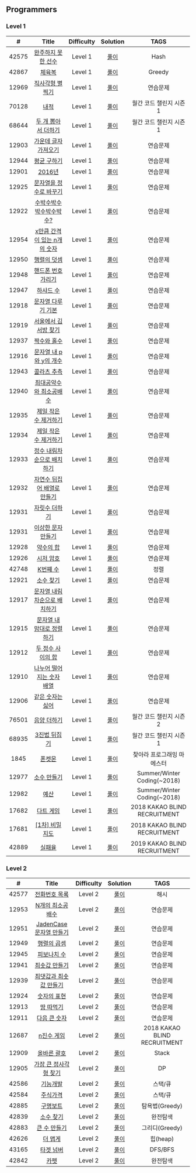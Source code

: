 ## Programmers
### Level 1
|  #  | Title | Difficulty | Solution | TAGS |
| :-: | :---: | :--------: | :------: | :--: |
|42575| [완주하지 못한 선수](https://programmers.co.kr/learn/courses/30/lessons/42576) | Level 1 | [풀이](https://velog.io/@t1won/Level-1-%EC%99%84%EC%A3%BC%ED%95%98%EC%A7%80-%EB%AA%BB%ED%95%9C-%EC%84%A0%EC%88%98) | Hash |
|42867| [체육복](https://programmers.co.kr/learn/courses/30/lessons/42862) | Level 1| [풀이](https://velog.io/@t1won/Level-1-%EC%B2%B4%EC%9C%A1%EB%B3%B5) | Greedy |
|12969| [직사각형 별 찍기](https://programmers.co.kr/learn/courses/30/lessons/12969) |Level 1| [풀이](https://velog.io/@t1won/Level-1-%EC%A7%81%EC%82%AC%EA%B0%81%ED%98%95-%EB%B3%84-%EC%B0%8D%EA%B8%B0)|연습문제|
|70128| [내적](https://programmers.co.kr/learn/courses/30/lessons/70128) |Level 1| [풀이](https://velog.io/@t1won/Level-1-%EB%82%B4%EC%A0%81) |월간 코드 챌린지 시즌1|
|68644| [두 개 뽑아서 더하기](https://programmers.co.kr/learn/courses/30/lessons/68644?language=python3) |Level 1| [풀이](https://velog.io/@t1won/Level-1-%EB%91%90-%EA%B0%9C-%EB%BD%91%EC%95%84%EC%84%9C-%EB%8D%94%ED%95%98%EA%B8%B0)|월간 코드 챌린지 시즌1|
|12903| [가운데 글자 가져오기](https://programmers.co.kr/learn/courses/30/lessons/12903) |Level 1| [풀이](https://velog.io/@t1won/Level-1-%EA%B0%80%EC%9A%B4%EB%8D%B0-%EA%B8%80%EC%9E%90-%EA%B0%80%EC%A0%B8%EC%98%A4%EA%B8%B0)|연습문제|
|12944| [평균 구하기](https://programmers.co.kr/learn/courses/30/lessons/12944) |Level 1| [풀이](https://velog.io/@t1won/Level-1-%ED%8F%89%EA%B7%A0-%EA%B5%AC%ED%95%98%EA%B8%B0) |연습문제|
|12901| [2016년](https://programmers.co.kr/learn/courses/30/lessons/12901?language=python3) |Level 1| [풀이](https://velog.io/@t1won/Level-1-2016%EB%85%84) |연습문제|
|12925| [문자열을 정수로 바꾸기](https://programmers.co.kr/learn/courses/30/lessons/12925) |Level 1| [풀이](https://velog.io/@t1won/Level-1-%EB%AC%B8%EC%9E%90%EC%97%B4%EC%9D%84-%EC%A0%95%EC%88%98%EB%A1%9C-%EB%B0%94%EA%BE%B8%EA%B8%B0)|연습문제|
|12922| [수박수박수박수박수박수?](https://programmers.co.kr/learn/courses/30/lessons/12922) |Level 1| [풀이](https://velog.io/@t1won/Level-1-%EC%88%98%EB%B0%95%EC%88%98%EB%B0%95%EC%88%98%EB%B0%95%EC%88%98%EB%B0%95%EC%88%98%EB%B0%95%EC%88%98)|연습문제|
|12954| [x만큼 간격이 있는 n개의 숫자](https://programmers.co.kr/learn/courses/30/lessons/12954) |Level 1| [풀이](https://velog.io/@t1won/Level-1-x%EB%A7%8C%ED%81%BC-%EA%B0%84%EA%B2%A9%EC%9D%B4-%EC%9E%88%EB%8A%94-n%EA%B0%9C%EC%9D%98-%EC%88%AB%EC%9E%90)|연습문제|
|12950| [행렬의 덧셈](https://programmers.co.kr/learn/courses/30/lessons/12950) |Level 1| [풀이](https://velog.io/@t1won/Level-1-%ED%96%89%EB%A0%AC%EC%9D%98-%EB%8D%A7%EC%85%88) |연습문제|
|12948| [핸드폰 번호 가리기](https://programmers.co.kr/learn/courses/30/lessons/12948) |Level 1| [풀이](https://velog.io/@t1won/Level-1-%ED%95%B8%EB%93%9C%ED%8F%B0-%EB%B2%88%ED%98%B8-%EA%B0%80%EB%A6%AC%EA%B8%B0) |연습문제|
|12947| [하샤드 수](https://programmers.co.kr/learn/courses/30/lessons/12947) |Level 1| [풀이](https://velog.io/@t1won/Level-1-%ED%95%98%EC%83%A4%EB%93%9C-%EC%88%98) |연습문제|
|12918| [문자열 다루기 기본](https://programmers.co.kr/learn/courses/30/lessons/12918) |Level 1| [풀이](https://velog.io/@t1won/Level-1-%EB%AC%B8%EC%9E%90%EC%97%B4-%EB%8B%A4%EB%A3%A8%EA%B8%B0-%EA%B8%B0%EB%B3%B8)|연습문제|
|12919| [서울에서 김서방 찾기](https://programmers.co.kr/learn/courses/30/lessons/12919) |Level 1| [풀이](https://velog.io/@t1won/Level-1-%EC%84%9C%EC%9A%B8%EC%97%90%EC%84%9C-%EA%B9%80%EC%84%9C%EB%B0%A9-%EC%B0%BE%EA%B8%B0)|연습문제|
|12937| [짝수와 홀수](https://programmers.co.kr/learn/courses/30/lessons/12937) |Level 1| [풀이](https://velog.io/@t1won/Level-1-%EC%A7%9D%EC%88%98%EC%99%80-%ED%99%80%EC%88%98)|연습문제|
|12916| [문자열 내 p와 y의 개수](https://programmers.co.kr/learn/courses/30/lessons/12916) |Level 1| [풀이](https://velog.io/@t1won/Level-1-%EB%AC%B8%EC%9E%90%EC%97%B4-%EB%82%B4-p%EC%99%80-y%EC%9D%98-%EA%B0%9C%EC%88%98)|연습문제|
|12943| [콜라츠 추측](https://programmers.co.kr/learn/courses/30/lessons/12943) |Level 1| [풀이](https://velog.io/@t1won/Level-1-%EB%AC%B8%EC%9E%90%EC%97%B4-%EB%82%B4-p%EC%99%80-y%EC%9D%98-%EA%B0%9C%EC%88%98)|연습문제|
|12940| [최대공약수와 최소공배수](https://programmers.co.kr/learn/courses/30/lessons/12940?language=python3) |Level 1| [풀이](https://velog.io/@t1won/Level-1-%EC%B5%9C%EB%8C%80%EA%B3%B5%EC%95%BD%EC%88%98%EC%99%80-%EC%B5%9C%EC%86%8C%EA%B3%B5%EB%B0%B0%EC%88%98)|연습문제|
|12935| [제일 작은 수 제거하기](https://programmers.co.kr/learn/courses/30/lessons/12935)|Level 1| [풀이](https://velog.io/@t1won/Level-1-%EC%A0%9C%EC%9D%BC-%EC%9E%91%EC%9D%80-%EC%88%98-%EC%A0%9C%EA%B1%B0%ED%95%98%EA%B8%B0)|연습문제|
|12934| [제일 작은 수 제거하기](https://programmers.co.kr/learn/courses/30/lessons/12934)|Level 1| [풀이](https://velog.io/@t1won/Level-1-%EC%A0%95%EC%88%98-%EC%A0%9C%EA%B3%B1%EA%B7%BC-%ED%8C%90%EB%B3%84)|연습문제|
|12933| [정수 내림차순으로 배치하기](https://programmers.co.kr/learn/courses/30/lessons/12933) |Level 1| [풀이](https://velog.io/@t1won/Level-1-%EC%A0%95%EC%88%98-%EB%82%B4%EB%A6%BC%EC%B0%A8%EC%88%9C%EC%9C%BC%EB%A1%9C-%EB%B0%B0%EC%B9%98%ED%95%98%EA%B8%B0)|연습문제|
|12932| [자연수 뒤집어 배열로 만들기](https://programmers.co.kr/learn/courses/30/lessons/12932) |Level 1| [풀이](https://velog.io/@t1won/Level-1-%EC%9E%90%EC%97%B0%EC%88%98-%EB%92%A4%EC%A7%91%EC%96%B4-%EB%B0%B0%EC%97%B4%EB%A1%9C-%EB%A7%8C%EB%93%A4%EA%B8%B0)|연습문제|
|12931| [자릿수 더하기](https://programmers.co.kr/learn/courses/30/lessons/12931)|Level 1|[풀이](https://velog.io/@t1won/Level-1-%EC%9E%90%EB%A6%BF%EC%88%98-%EB%8D%94%ED%95%98%EA%B8%B0)|연습문제|
|12931| [이상한 문자 만들기](https://programmers.co.kr/learn/courses/30/lessons/12930)|Level 1| [풀이](https://velog.io/@t1won/Level-1-%EC%9D%B4%EC%83%81%ED%95%9C-%EB%AC%B8%EC%9E%90-%EB%A7%8C%EB%93%A4%EA%B8%B0) |연습문제|
|12928| [약수의 합](https://programmers.co.kr/learn/courses/30/lessons/12928) |Level 1|[풀이](https://velog.io/@t1won/Level-1-%EC%95%BD%EC%88%98%EC%9D%98-%ED%95%A9)|연습문제|
|12926| [시저 암호](https://programmers.co.kr/learn/courses/30/lessons/12926) |Level 1|[풀이](https://velog.io/@t1won/Level-1-%EC%8B%9C%EC%A0%80-%EC%95%94%ED%98%B8)|연습문제|
|42748| [K번쨰 수](https://programmers.co.kr/learn/courses/30/lessons/42748)|Level 1|[풀이](https://velog.io/@t1won/Level-1-K-%EB%B2%88%EC%A7%B8-%EC%88%98)|정렬|
|12921| [소수 찾기](https://programmers.co.kr/learn/courses/30/lessons/12921) |Level 1|[풀이](https://velog.io/@t1won/Level-1-%EC%86%8C%EC%88%98-%EC%B0%BE%EA%B8%B0)|연습문제|
|12917|[문자열 내림차순으로 배치하기](https://programmers.co.kr/learn/courses/30/lessons/12917) |Level 1|[풀이](https://velog.io/@t1won/Level-1-%EB%AC%B8%EC%9E%90%EC%97%B4-%EB%82%B4%EB%A6%BC%EC%B0%A8%EC%88%9C%EC%9C%BC%EB%A1%9C-%EB%B0%B0%EC%B9%98%ED%95%98%EA%B8%B0)|연습문제|
|12915|[문자열 내 맘대로 정렬하기](https://programmers.co.kr/learn/courses/30/lessons/12915)|Level 1|[풀이](https://velog.io/@t1won/Python-%EB%AC%B8%EC%9E%90%EC%97%B4-%EB%82%B4-%EB%A7%88%EC%9D%8C%EB%8C%80%EB%A1%9C-%EC%A0%95%EB%A0%AC%ED%95%98%EA%B8%B0)|연습문제|
|12912|[두 정수 사이의 합](https://programmers.co.kr/learn/courses/30/lessons/12912)|Level 1|[풀이](https://velog.io/@t1won/Level-1-%EB%91%90-%EC%A0%95%EC%88%98-%EC%82%AC%EC%9D%B4%EC%9D%98-%ED%95%A9)|연습문제|
|12910|[나누어 떨어지는 숫자 배열](https://programmers.co.kr/learn/courses/30/lessons/12910)|Level 1|[풀이](https://velog.io/@t1won/Level-1-%EB%82%98%EB%88%84%EC%96%B4-%EB%96%A8%EC%96%B4%EC%A7%80%EB%8A%94-%EC%88%AB%EC%9E%90-%EB%B0%B0%EC%97%B4)|연습문제|
|12906|[같은 숫자는 싫어](https://programmers.co.kr/learn/courses/30/lessons/12906)|Level 1|[풀이](https://velog.io/@t1won/Level-1-%EA%B0%99%EC%9D%80-%EC%88%AB%EC%9E%90%EB%8A%94-%EC%8B%AB%EC%96%B4)|연습문제|
|76501|[음양 더하기](https://programmers.co.kr/learn/courses/30/lessons/76501)|Level 1|[풀이](https://velog.io/@t1won/Level-1-%EC%9D%8C%EC%96%91-%EB%8D%94%ED%95%98%EA%B8%B0)|월간 코드 챌린지 시즌2|
|68935|[3진법 뒤집기](https://programmers.co.kr/learn/courses/30/lessons/68935)|Level 1|[풀이](https://velog.io/@t1won/Level-1-3%EC%A7%84%EB%B2%95-%EB%92%A4%EC%A7%91%EA%B8%B0)|월간 코드 챌린지 시즌1|
|1845|[폰켓몬](https://programmers.co.kr/learn/courses/30/lessons/1845)|Level 1|[풀이](https://velog.io/@t1won/Level-1-%ED%8F%B0%EC%BC%93%EB%AA%AC)|찾아라 프로그래밍 마에스터|
|12977|[소수 만들기](https://programmers.co.kr/learn/courses/30/lessons/12977)|Level 1|[풀이](https://velog.io/@t1won/Level-1-%EC%86%8C%EC%88%98-%EB%A7%8C%EB%93%A4%EA%B8%B0)|Summer/Winter Coding(~2018)|
|12982|[예산](https://programmers.co.kr/learn/courses/30/lessons/12982)|Level 1|[풀이](https://velog.io/@t1won/Level-1-%EC%98%88%EC%82%B0)|Summer/Winter Coding(~2018)|
|17682|[다트 게임](https://programmers.co.kr/learn/courses/30/lessons/17682)|Level 1|[풀이](https://velog.io/@t1won/Level-1-%EB%8B%A4%ED%8A%B8-%EA%B2%8C%EC%9E%84)|2018 KAKAO BLIND RECRUITMENT|
|17681|[[1차] 비밀지도](https://programmers.co.kr/learn/courses/30/lessons/17681)|Level 1|[풀이](https://velog.io/@t1won/Level-1-%EB%B9%84%EB%B0%80%EC%A7%80%EB%8F%84)|2018 KAKAO BLIND RECRUITMENT|
|42889|[실패율](https://programmers.co.kr/learn/courses/30/lessons/42889)|Level 1|[풀이](https://velog.io/@t1won/Level-1-%EC%8B%A4%ED%8C%A8%EC%9C%A8)|2019 KAKAO BLIND RECRUITMENT|

### Level 2
|  #  | Title | Difficulty | Solution | TAGS |
| :-: | :---: | :--------: | :------: | :--: |
|42577|[전화번호 목록](https://programmers.co.kr/learn/courses/30/lessons/42577)|Level 2|[풀이](https://velog.io/@t1won/Level-1-%EC%A0%84%ED%99%94%EB%B2%88%ED%98%B8-%EB%AA%A9%EB%A1%9D)|해시|
|12953|[N개의 최소공배수](https://programmers.co.kr/learn/courses/30/lessons/12953)|Level 2|[풀이](https://velog.io/@t1won/Level-2-N%EA%B0%9C%EC%9D%98-%EC%B5%9C%EC%86%8C%EA%B3%B5%EB%B0%B0%EC%88%98)|연습문제|
|12951|[JadenCase 문자열 만들기](https://programmers.co.kr/learn/courses/30/lessons/12951)|Level 2|[풀이](https://velog.io/@t1won/Level-2-JadenCase-%EB%AC%B8%EC%9E%90%EC%97%B4-%EB%A7%8C%EB%93%A4%EA%B8%B0)|연습문제|
|12949|[행렬의 곱셈](https://programmers.co.kr/learn/courses/30/lessons/12949)|Level 2|[풀이](https://velog.io/@t1won/Level-2-%ED%96%89%EB%A0%AC%EC%9D%98-%EA%B3%B1%EC%85%88)|연습문제|
|12945|[피보나치 수](https://programmers.co.kr/learn/courses/30/lessons/12945)|Level 2|[풀이](https://velog.io/@t1won/Level-2-%ED%94%BC%EB%B3%B4%EB%82%98%EC%B9%98-%EC%88%98)|연습문제|
|12941|[최솟값 만들기](https://programmers.co.kr/learn/courses/30/lessons/12941)|Level 2|[풀이](https://velog.io/@t1won/Level-2-%EC%B5%9C%EC%86%9F%EA%B0%92-%EB%A7%8C%EB%93%A4%EA%B8%B0)|연습문제|
|12939|[최댓값과 최솟값 만들기](https://programmers.co.kr/learn/courses/30/lessons/12939)|Level 2|[풀이](https://velog.io/@t1won/Level-2-%EC%B5%9C%EB%8C%93%EA%B0%92%EA%B3%BC-%EC%B5%9C%EC%86%9F%EA%B0%92)|연습문제|
|12924|[숫자의 표현](https://programmers.co.kr/learn/courses/30/lessons/12924)|Level 2|[풀이](https://velog.io/@t1won/Level-2-%EC%88%AB%EC%9E%90%EC%9D%98-%ED%91%9C%ED%98%84)|연습문제|
|12913|[땅 따먹기](https://programmers.co.kr/learn/courses/30/lessons/12913?language=python3)|Level 2|[풀이](https://velog.io/@t1won/Level-2-%EB%95%85%EB%94%B0%EB%A8%B9%EA%B8%B0)|연습문제|
|12911|[다음 큰 숫자](https://programmers.co.kr/learn/courses/30/lessons/12911)|Level 2|[풀이](https://velog.io/@t1won/Level-2-%EB%8B%A4%EC%9D%8C-%ED%81%B0-%EC%88%AB%EC%9E%90)|연습문제|
|12687|[n진수 게임](https://programmers.co.kr/learn/courses/30/lessons/17687)|Level 2|[풀이](https://velog.io/@t1won/Level-2-n%EC%A7%84%EC%88%98-%EA%B2%8C%EC%9E%84)|2018 KAKAO BLIND RECRUITMENT|
|12909|[올바른 괄호](https://programmers.co.kr/learn/courses/30/lessons/12909)|Level 2|[풀이](https://velog.io/@t1won/Level-2-%EC%98%AC%EB%B0%94%EB%A5%B8-%EA%B4%84%ED%98%B8)|Stack|
|12905|[가장 큰 정사각형 찾기](https://programmers.co.kr/learn/courses/30/lessons/12905)|Level 2|[풀이](https://velog.io/@t1won/Level-2-%EA%B0%80%EC%9E%A5-%ED%81%B0-%EC%A0%95%EC%82%AC%EA%B0%81%ED%98%95-%EC%B0%BE%EA%B8%B0)|DP|
|42586|[기능개발](https://programmers.co.kr/learn/courses/30/lessons/42586)|Level 2|[풀이](https://velog.io/@t1won/Level-2-%EA%B8%B0%EB%8A%A5-%EA%B0%9C%EB%B0%9C)|스택/큐|
|42584|[주식가격](https://programmers.co.kr/learn/courses/30/lessons/42584)|Level 2|[풀이](https://velog.io/@t1won/Level-2-%EC%A3%BC%EC%8B%9D-%EA%B0%80%EA%B2%A9)|스택/큐|
|42885|[구명보트](https://programmers.co.kr/learn/courses/30/lessons/42885)|Level 2|[풀이](https://velog.io/@t1won/Level-2-%EA%B5%AC%EB%AA%85%EB%B3%B4%ED%8A%B8)|탐욕법(Greedy)|
|42839|[소수 찾기](https://programmers.co.kr/learn/courses/30/lessons/42839)|Level 2|[풀이](https://velog.io/@t1won/Level-2-%EC%86%8C%EC%88%98-%EC%B0%BE%EA%B8%B0)|완전탐색|
|42883|[큰 수 만들기](https://programmers.co.kr/learn/courses/30/lessons/42883)|Level 2|[풀이](https://velog.io/@t1won/Level-2-%ED%81%B0-%EC%88%98-%EB%A7%8C%EB%93%A4%EA%B8%B0)|그리디(Greedy)|
|42626|[더 맵게](https://programmers.co.kr/learn/courses/30/lessons/42626)|Level 2|[풀이](https://velog.io/@t1won/Level-2-%EB%8D%94-%EB%A7%B5%EA%B2%8C)|힙(heap)|
|43165|[타겟 넘버](https://programmers.co.kr/learn/courses/30/lessons/43165)|Level 2|[풀이](https://velog.io/@t1won/Level-2-%ED%83%80%EA%B2%9F-%EB%84%98%EB%B2%84)|DFS/BFS|
|42842|[카펫](https://programmers.co.kr/learn/courses/30/lessons/42842)|Level 2|[풀이](https://velog.io/@t1won/Level-2-%EC%B9%B4%ED%8E%AB)|완전탐색|
